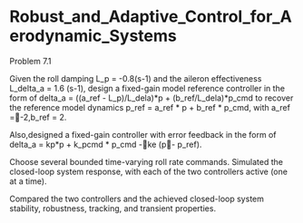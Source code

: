 # Robust_and_Adaptive_Control_for_Aerodynamic_Systems

Problem 7.1

Given the roll damping L_p = -0.8(s-1) and the aileron effectiveness L_delta_a = 1.6 (s-1), 
design a fixed-gain model reference controller in the form of delta_a = ((a_ref - L_p)/L_dela)*p + (b_ref/L_dela)*p_cmd to recover the reference model dynamics p_ref = a_ref * p + b_ref * p_cmd,
with a_ref =-2,b_ref = 2.

Also,designed a fixed-gain controller with error feedback in the form of delta_a = kp*p + k_pcmd * p_cmd -ke (p- p_ref). 

Choose several bounded time-varying roll rate commands. Simulated the closed-loop system response, with each of the two controllers active (one at a time). 

Compared the two controllers and the achieved closed-loop system stability, robustness, tracking, and transient properties.


